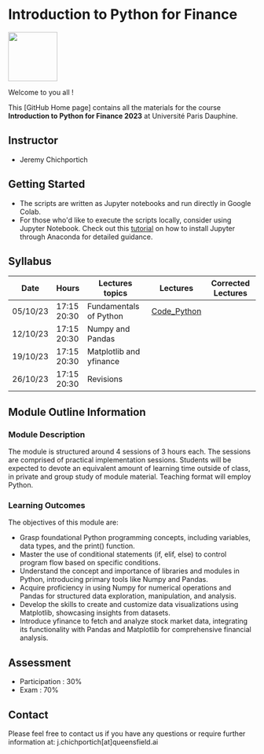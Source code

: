 # Introduction to Python for Finance

<img src="[https://drive.google.com/uc?export=view&id=1gmxxmwCR1WXK0IYtNqvE4QXFleznWqQO](https://www.google.com/url?sa=i&url=https%3A%2F%2Ffr.m.wikipedia.org%2Fwiki%2FFichier%3ADauphine_logo_2019_-_Bleu.png&psig=AOvVaw2Mwwf9vjwtqV-QxTN4NZpf&ust=1695390117615000&source=images&cd=vfe&opi=89978449&ved=0CBAQjRxqFwoTCJjJtL_qu4EDFQAAAAAdAAAAABAE)" height="100"/>

Welcome to you all !

This [GitHub Home page] contains all the materials for the course **Introduction to Python for Finance 2023** at Université Paris Dauphine.

## Instructor

* Jeremy Chichportich

## Getting Started
* The scripts are written as Jupyter notebooks and run directly in Google Colab.
* For those who'd like to execute the scripts locally, consider using Jupyter Notebook. Check out this [tutorial](https://test-jupyter.readthedocs.io/en/latest/install.html) on how to install Jupyter through Anaconda for detailed guidance.

## Syllabus 

| Date    | Hours | Lectures topics  | Lectures | Corrected Lectures
|----------| ----------- | ----------- | ----------- |  ----------- | 
| 05/10/23 | 17:15<br>20:30 |  Fundamentals of Python | [Code_Python](Session_1/fundamentals_python_dauphine.ipynb "Session_1")  <br/> 
| 12/10/23 | 17:15<br>20:30 | Numpy and Pandas|  <br/> 
| 19/10/23 | 17:15<br>20:30 | Matplotlib and yfinance |   <br/>
| 26/10/23 | 17:15<br>20:30  | Revisions |   <br/>


## Module Outline Information

### Module Description
The module is structured around 4 sessions of 3 hours each. The sessions are comprised of practical implementation sessions. Students will be expected to devote an equivalent amount of learning time outside of class, in private and group study of module material. Teaching format will employ Python.


### Learning Outcomes 

The objectives of this module are:
* Grasp foundational Python programming concepts, including variables, data types, and the print() function.
* Master the use of conditional statements (if, elif, else) to control program flow based on specific conditions. 
* Understand the concept and importance of libraries and modules in Python, introducing primary tools like Numpy and Pandas.
* Acquire proficiency in using Numpy for numerical operations and Pandas for structured data exploration, manipulation, and analysis.
* Develop the skills to create and customize data visualizations using Matplotlib, showcasing insights from datasets.
* Introduce yfinance to fetch and analyze stock market data, integrating its functionality with Pandas and Matplotlib for comprehensive financial analysis.


## Assessment 

* Participation : 30%
* Exam : 70% 


## Contact

Please feel free to contact us if you have any questions or require further information at: j.chichportich[at]queensfield.ai
